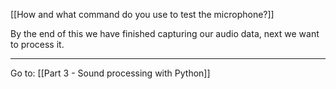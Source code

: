 [[How and what command do you use to test the microphone?]]

By the end of this we have finished capturing our audio data, next we want to process it. 

---
Go to:
[[Part 3 - Sound processing with Python]]